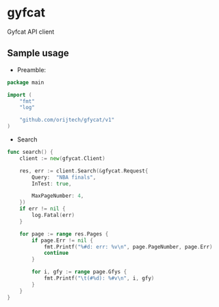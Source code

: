 # gyfcat
Gyfcat API client

## Sample usage
* Preamble:
```go
package main

import (
	"fmt"
	"log"

	"github.com/orijtech/gfycat/v1"
)
```

* Search
```go
func search() {
	client := new(gfycat.Client)

	res, err := client.Search(&gfycat.Request{
		Query:  "NBA finals",
		InTest: true,

		MaxPageNumber: 4,
	})
	if err != nil {
		log.Fatal(err)
	}

	for page := range res.Pages {
		if page.Err != nil {
			fmt.Printf("%#d: err: %v\n", page.PageNumber, page.Err)
			continue
		}

		for i, gfy := range page.Gfys {
			fmt.Printf("\t(#%d): %#v\n", i, gfy)
		}
	}
}
```
